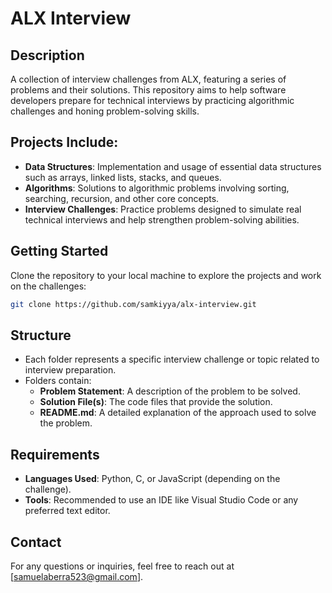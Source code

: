 # ALX Interview

## Description

A collection of interview challenges from ALX, featuring a series of problems and their solutions. This repository aims to help software developers prepare for technical interviews by practicing algorithmic challenges and honing problem-solving skills.

## Projects Include:

- **Data Structures**: Implementation and usage of essential data structures such as arrays, linked lists, stacks, and queues.
- **Algorithms**: Solutions to algorithmic problems involving sorting, searching, recursion, and other core concepts.
- **Interview Challenges**: Practice problems designed to simulate real technical interviews and help strengthen problem-solving abilities.

## Getting Started

Clone the repository to your local machine to explore the projects and work on the challenges:

```bash
git clone https://github.com/samkiyya/alx-interview.git
```

## Structure

- Each folder represents a specific interview challenge or topic related to interview preparation.
- Folders contain:
  - **Problem Statement**: A description of the problem to be solved.
  - **Solution File(s)**: The code files that provide the solution.
  - **README.md**: A detailed explanation of the approach used to solve the problem.

## Requirements

- **Languages Used**: Python, C, or JavaScript (depending on the challenge).
- **Tools**: Recommended to use an IDE like Visual Studio Code or any preferred text editor.

## Contact

For any questions or inquiries, feel free to reach out at [samuelaberra523@gmail.com].
